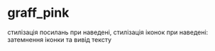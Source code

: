 # graff_pink

стилізація посилань при наведені, стилізація іконок при наведені: затемнення іконки та вивід тексту
